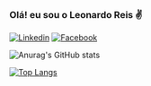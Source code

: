 ### Olá! eu sou o Leonardo Reis ✌️

[![Linkedin](https://img.shields.io/badge/LinkedIn-0077B5?style=for-the-badge&logo=linkedin&logoColor=white)](https://www.linkedin.com/in/leonardo-reis-81a2a4135/)
[![Facebook](https://img.shields.io/badge/Facebook-1877F2?style=for-the-badge&logo=facebook&logoColor=white)](https://www.facebook.com/profile.php?id=100006799118979)

![Anurag's GitHub stats](https://github-readme-stats.vercel.app/api?username=leonardo9245&show_icons=true&theme=radical)

[![Top Langs](https://github-readme-stats.vercel.app/api/top-langs/?username=leonardo9245&hide_progress=true)](https://github.com/anuraghazra/github-readme-stats)
